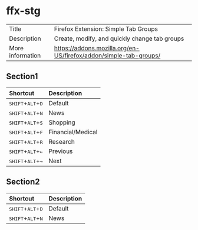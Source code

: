 # ffx-stg
|||
|:--|:--|
|Title|Firefox Extension: Simple Tab Groups|
|Description|Create, modify, and quickly change tab groups|
|More information|<https://addons.mozilla.org/en-US/firefox/addon/simple-tab-groups/>|

## Section1
|Shortcut|Description|
|:--|:--|
|<kbd>SHIFT</kbd>+<kbd>ALT</kbd>+<kbd>D</kbd>|Default|
|<kbd>SHIFT</kbd>+<kbd>ALT</kbd>+<kbd>N</kbd>|News|
|<kbd>SHIFT</kbd>+<kbd>ALT</kbd>+<kbd>S</kbd>|Shopping|
|<kbd>SHIFT</kbd>+<kbd>ALT</kbd>+<kbd>F</kbd>|Financial/Medical|
|<kbd>SHIFT</kbd>+<kbd>ALT</kbd>+<kbd>R</kbd>|Research|
|<kbd>SHIFT</kbd>+<kbd>ALT</kbd>+<kbd>←</kbd>|Previous|
|<kbd>SHIFT</kbd>+<kbd>ALT</kbd>+<kbd>→</kbd>|Next|

## Section2
|Shortcut|Description|
|:--|:--|
|<kbd>SHIFT</kbd>+<kbd>ALT</kbd>+<kbd>D</kbd>|Default|
|<kbd>SHIFT</kbd>+<kbd>ALT</kbd>+<kbd>N</kbd>|News|

